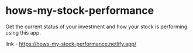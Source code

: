 # hows-my-stock-performance
 
 Get the current status of your investment and how your stock is performing using this app.
 
 link - https://hows-my-stock-performance.netlify.app/
